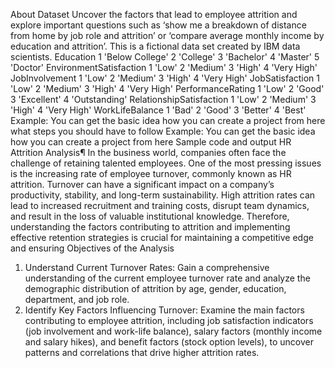 About Dataset
Uncover the factors that lead to employee attrition and explore important questions
such as ‘show me a breakdown of distance from home by job role and attrition’ or
‘compare average monthly income by education and attrition’. This is a fictional data
set created by IBM data scientists.
Education
1 'Below College'
2 'College'
3 'Bachelor'
4 'Master'
5 'Doctor'
EnvironmentSatisfaction
1 'Low'
2 'Medium'
3 'High'
4 'Very High'
JobInvolvement
1 'Low'
2 'Medium'
3 'High'
4 'Very High'
JobSatisfaction
1 'Low'
2 'Medium'
3 'High'
4 'Very High'
PerformanceRating
1 'Low'
2 'Good'
3 'Excellent'
4 'Outstanding'
RelationshipSatisfaction
1 'Low'
2 'Medium'
3 'High'
4 'Very High'
WorkLifeBalance
1 'Bad'
2 'Good'
3 'Better'
4 'Best'
Example: You can get the basic idea how you can create a project from here
what steps you should have to follow
Example: You can get the basic idea how you can create a project from here
Sample code and output
HR Attrition Analysis¶
In the business world, companies often face the challenge of retaining talented
employees. One of the most pressing issues is the increasing rate of employee
turnover, commonly known as HR attrition. Turnover can have a significant impact on
a company’s productivity, stability, and long-term sustainability. High attrition rates
can lead to increased recruitment and training costs, disrupt team dynamics, and
result in the loss of valuable institutional knowledge. Therefore, understanding the
factors contributing to attrition and implementing effective retention strategies is
crucial for maintaining a competitive edge and ensuring
Objectives of the Analysis
1. Understand Current Turnover Rates: Gain a comprehensive understanding of
the current employee turnover rate and analyze the demographic distribution of
attrition by age, gender, education, department, and job role.
2. Identify Key Factors Influencing Turnover: Examine the main factors
contributing to employee attrition, including job satisfaction indicators (job
involvement and work-life balance), salary factors (monthly income and salary
hikes), and benefit factors (stock option levels), to uncover patterns and
correlations that drive higher attrition rates.
